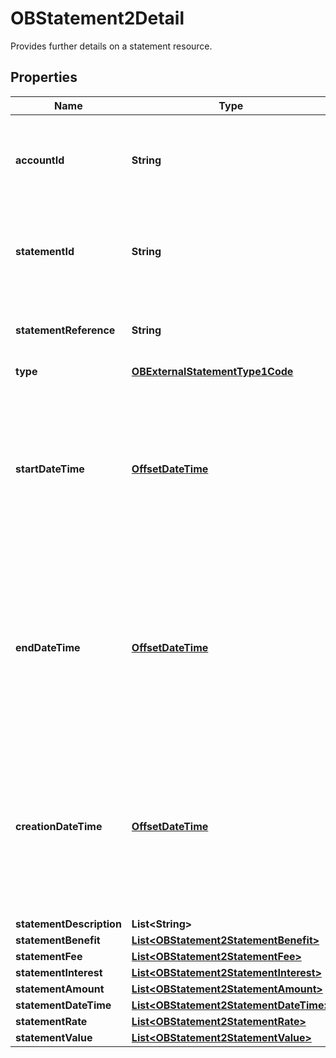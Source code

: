 

# OBStatement2Detail

Provides further details on a statement resource.
## Properties

Name | Type | Description | Notes
------------ | ------------- | ------------- | -------------
**accountId** | **String** | A unique and immutable identifier used to identify the account resource. This identifier has no meaning to the account owner. | 
**statementId** | **String** | Unique identifier for the statement resource within an servicing institution. This identifier is both unique and immutable. |  [optional]
**statementReference** | **String** | Unique reference for the statement. This reference may be optionally populated if available. |  [optional]
**type** | [**OBExternalStatementType1Code**](OBExternalStatementType1Code.md) |  | 
**startDateTime** | [**OffsetDateTime**](OffsetDateTime.md) | Date and time at which the statement period starts.All dates in the JSON payloads are represented in ISO 8601 date-time format.  All date-time fields in responses must include the timezone. An example is below: 2017-04-05T10:43:07+00:00 | 
**endDateTime** | [**OffsetDateTime**](OffsetDateTime.md) | Date and time at which the statement period ends.All dates in the JSON payloads are represented in ISO 8601 date-time format.  All date-time fields in responses must include the timezone. An example is below: 2017-04-05T10:43:07+00:00 | 
**creationDateTime** | [**OffsetDateTime**](OffsetDateTime.md) | Date and time at which the resource was created.All dates in the JSON payloads are represented in ISO 8601 date-time format.  All date-time fields in responses must include the timezone. An example is below: 2017-04-05T10:43:07+00:00 | 
**statementDescription** | **List&lt;String&gt;** |  |  [optional]
**statementBenefit** | [**List&lt;OBStatement2StatementBenefit&gt;**](OBStatement2StatementBenefit.md) |  |  [optional]
**statementFee** | [**List&lt;OBStatement2StatementFee&gt;**](OBStatement2StatementFee.md) |  |  [optional]
**statementInterest** | [**List&lt;OBStatement2StatementInterest&gt;**](OBStatement2StatementInterest.md) |  |  [optional]
**statementAmount** | [**List&lt;OBStatement2StatementAmount&gt;**](OBStatement2StatementAmount.md) |  |  [optional]
**statementDateTime** | [**List&lt;OBStatement2StatementDateTime&gt;**](OBStatement2StatementDateTime.md) |  |  [optional]
**statementRate** | [**List&lt;OBStatement2StatementRate&gt;**](OBStatement2StatementRate.md) |  |  [optional]
**statementValue** | [**List&lt;OBStatement2StatementValue&gt;**](OBStatement2StatementValue.md) |  |  [optional]



